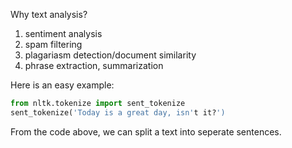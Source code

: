 Why text analysis?

1. sentiment analysis
2. spam filtering
3. plagariasm detection/document similarity
4. phrase extraction, summarization

Here is an easy example:

```python
from nltk.tokenize import sent_tokenize
sent_tokenize('Today is a great day, isn't it?')
```
From the code above, we can split a text into seperate sentences.

